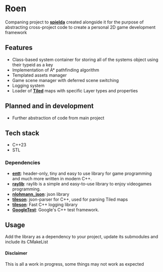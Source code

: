 # Roen

Companing project to [**spielda**](https://github.com/J-Cieplinski/spielda) created alongside it for the purpose of abstracting cross-project code to create a personal 2D game development framework

## Features

* Class-based system container for storing all of the systems object using their typeid as a key 
* Implementation of A* pathfinding algorithm
* Templated assets manager
* Game scene manager with deferred scene switching
* Logging system
* Loader of [**Tiled**](http://www.mapeditor.org/) maps with specific Layer types and properties

## Planned and in development
* Further abstraction of code from main project

## Tech stack

- C++23
- STL

### Dependencies
- [**entt**](https://github.com/skypjack/entt): header-only, tiny and easy to use library for game programming and much more written in modern C++.
- [**raylib**](https://github.com/raysan5/raylib): raylib is a simple and easy-to-use library to enjoy videogames programming.
- [**nlohmann_json**](https://github.com/nlohmann/json): json library
- [**tileson**](https://github.com/SSBMTonberry/tileson): json-parser for C++, used for parsing Tiled maps
- [**tileson**](https://github.com/gabime/spdlog/): Fast C++ logging library
- [**GoogleTest**](https://github.com/google/googletest): Google's C++ test framework.

## Usage

Add the library as a dependency to your project, update its submodules and include its CMakeList

#### Disclaimer

This is all a work in progress, some things may not work as expected